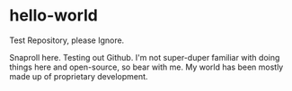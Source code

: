 # hello-world
Test Repository, please Ignore.

Snaproll here. Testing out Github. I'm not super-duper familiar with doing things here and open-source, so bear with me. My world has been mostly made up of proprietary development. 
